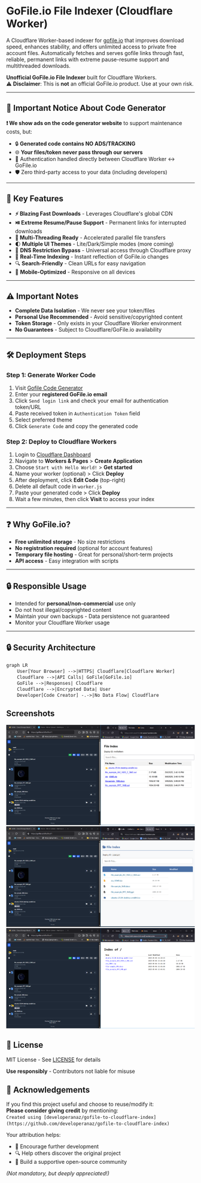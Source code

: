 # GoFile.io File Indexer (Cloudflare Worker)

A Cloudflare Worker-based indexer for [gofile.io](https://gofile.io) that improves download speed, enhances stability, and offers unlimited access to private free account files. Automatically fetches and serves gofile links through fast, reliable, permanent links with extreme pause-resume support and multithreaded downloads.

**Unofficial GoFile.io File Indexer** built for Cloudflare Workers.  
⚠️ **Disclaimer**: This is **not** an official GoFile.io product. Use at your own risk.

---

## 🚨 Important Notice About Code Generator
**❗ We show ads on the code generator website** to support maintenance costs, but:  
- 🔒 **Generated code contains NO ADS/TRACKING**  
- 🌐 **Your files/token never pass through our servers**  
- 🔑 Authentication handled directly between Cloudflare Worker ↔ GoFile.io  
- 🛡️ Zero third-party access to your data (including developers)

---

## 🚀 Key Features
- **⚡ Blazing Fast Downloads** - Leverages Cloudflare's global CDN
- **⏯️ Extreme Resume/Pause Support** - Permanent links for interrupted downloads
- **🧵 Multi-Threading Ready** - Accelerated parallel file transfers
- 🌓 **Multiple UI Themes** - Lite/Dark/Simple modes (more coming)
- 🔄 **DNS Restriction Bypass** - Universal access through Cloudflare proxy
- 📂 **Real-Time Indexing** - Instant reflection of GoFile.io changes
- 🔍 **Search-Friendly** - Clean URLs for easy navigation
- 📱 **Mobile-Optimized** - Responsive on all devices

---

## ⚠️ Important Notes
- **Complete Data Isolation** - We never see your token/files
- **Personal Use Recommended** - Avoid sensitive/copyrighted content
- **Token Storage** - Only exists in your Cloudflare Worker environment
- **No Guarantees** - Subject to Cloudflare/GoFile.io availability

---


## 🛠️ Deployment Steps

### Step 1: Generate Worker Code
1. Visit [Gofile Code Generator](https://developeranaz.github.io/webapps/gofile.io/)
2. Enter your **registered GoFile.io email**
3. Click `Send login link` and check your email for authentication token/URL
4. Paste received token in `Authentication Token` field
5. Select preferred theme
6. Click `Generate Code` and copy the generated code

### Step 2: Deploy to Cloudflare Workers
1. Login to [Cloudflare Dashboard](https://dash.cloudflare.com/)
2. Navigate to **Workers & Pages** > **Create Application**
3. Choose `Start with Hello World!` > **Get started**
4. Name your worker (optional) > Click **Deploy**
5. After deployment, click **Edit Code** (top-right)
6. Delete all default code in `worker.js`
7. Paste your generated code > Click **Deploy**
8. Wait a few minutes, then click **Visit** to access your index

---

## ❓ Why GoFile.io?
- **Free unlimited storage** - No size restrictions
- **No registration required** (optional for account features)
- **Temporary file hosting** - Great for personal/short-term projects
- **API access** - Easy integration with scripts

---

## 🔒 Responsible Usage
- Intended for **personal/non-commercial** use only
- Do not host illegal/copyrighted content
- Maintain your own backups - Data persistence not guaranteed
- Monitor your Cloudflare Worker usage

---

## 🔒 Security Architecture
```mermaid
graph LR
    User[Your Browser] -->|HTTPS| Cloudflare[Cloudflare Worker]
    Cloudflare -->|API Calls| GoFile[GoFile.io]
    GoFile -->|Responses| Cloudflare
    Cloudflare -->|Encrypted Data| User
    Developer[Code Creator] -.->|No Data Flow| Cloudflare
```
## Screenshots
![Screenshot](./.images/Screenshot%202025-05-06%20220100.png)
![Screenshot](./.images/Screenshot%202025-05-06%20221415.png)
![Screenshot](./.images/Screenshot%202025-05-06%20221246.png)

## 📜 License
MIT License - See [LICENSE](LICENSE) for details

**Use responsibly** - Contributors not liable for misuse


## 🙏 Acknowledgements
If you find this project useful and choose to reuse/modify it:  
**Please consider giving credit** by mentioning:  
`Created using [developeranaz/gofile-to-cloudflare-index](https://github.com/developeranaz/gofile-to-cloudflare-index)`  

Your attribution helps:
- 🌱 Encourage further development
- 🔍 Help others discover the original project
- 🤝 Build a supportive open-source community

*(Not mandatory, but deeply appreciated!)*
